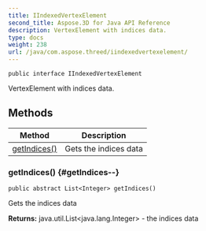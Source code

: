 ```yaml
---
title: IIndexedVertexElement
second_title: Aspose.3D for Java API Reference
description: VertexElement with indices data.
type: docs
weight: 238
url: /java/com.aspose.threed/iindexedvertexelement/
---
```

```
public interface IIndexedVertexElement
```

VertexElement with indices data.
## Methods

| Method | Description |
| --- | --- |
| [getIndices()](#getIndices--) | Gets the indices data |
### getIndices() {#getIndices--}
```
public abstract List<Integer> getIndices()
```


Gets the indices data

**Returns:**
java.util.List<java.lang.Integer> - the indices data
